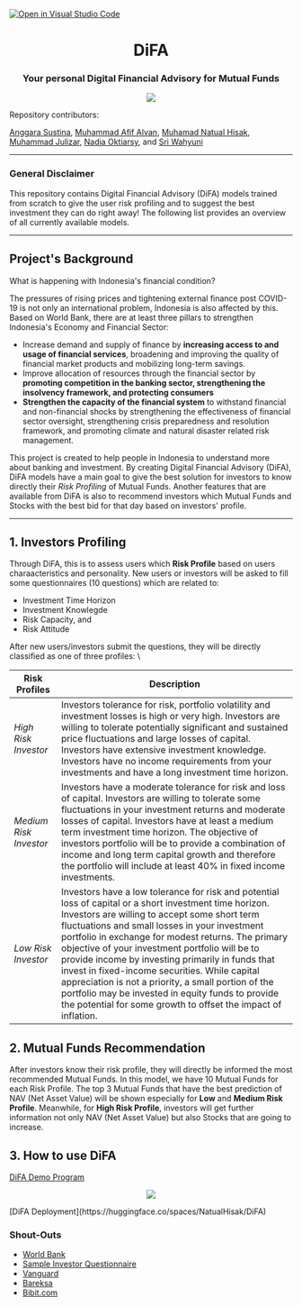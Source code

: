 [![Open in Visual Studio Code](https://classroom.github.com/assets/open-in-vscode-c66648af7eb3fe8bc4f294546bfd86ef473780cde1dea487d3c4ff354943c9ae.svg)](https://classroom.github.com/online_ide?assignment_repo_id=9628777&assignment_repo_type=AssignmentRepo)

<h1 align="center">DiFA</h1>

<h3 align="center">Your personal Digital Financial Advisory for Mutual Funds</h3>

<p align="center">
  <img src="https://media.discordapp.net/attachments/1053904949265829930/1054578020792414228/logodifa.png?width=636&height=636"></img>
</p>
Repository contributors:

[Anggara Sustina](https://www.linkedin.com/in/anggara-sutisna/), [Muhammad Afif Alvan](https://www.linkedin.com/in/afif-alvan/), [Muhamad Natual Hisak](https://www.linkedin.com/in/natual-hisak-13116719a/), [Muhammad Julizar](https://www.linkedin.com/in/muhammadjulizar/), [Nadia Oktiarsy](https://www.linkedin.com/in/nadiaoktiarsy/), and [Sri Wahyuni](https://www.linkedin.com/in/sri-wahyuni-/)

---
### General Disclaimer
This repository contains Digital Financial Advisory (DiFA) models trained from scratch to give the user risk profiling and to suggest the best investment they can do right away! The following list provides an overview of all currently available models.

---
## Project's Background
What is happening with Indonesia's financial condition?

The pressures of rising prices and tightening external finance post COVID-19 is not only an international problem, Indonesia is also affected by this. Based on World Bank, there are at least three pillars to strengthen Indonesia's Economy and Financial Sector:
- Increase demand and supply of finance by **increasing access to and usage of financial services**, broadening and improving the quality of financial market products and mobilizing long-term savings.
- Improve allocation of resources through the financial sector by **promoting competition in the banking sector, strengthening the insolvency framework, and protecting consumers**
- **Strengthen the capacity of the financial system** to withstand financial and non-financial shocks by strengthening the effectiveness of financial sector oversight, strengthening crisis preparedness and resolution framework, and promoting climate and natural disaster related risk management.

This project is created to help people in Indonesia to understand more about banking and investment. By creating Digital Financial Advisory (DiFA), DiFA models have a main goal to give the best solution for investors to know directly their *Risk Profiling* of Mutual Funds. Another features that are available from DiFA is also to recommend investors which Mutual Funds and Stocks with the best bid for that day based on investors' profile.

---
## 1. Investors Profiling
Through DiFA, this is to assess users which **Risk Profile** based on users charaacteristics and personality. New users or investors will be asked to fill some questionnaires (10 questions) which are related to:
- Investment Time Horizon
- Investment Knowlegde
- Risk Capacity, and 
- Risk Attitude

After new users/investors submit the questions, they will be directly classified as one of three profiles: \

| Risk Profiles        | Description           |
| ------------- |-------------|
| *High Risk Investor* | Investors tolerance for risk, portfolio volatility and investment losses is high or very high. Investors are willing to tolerate potentially significant and sustained price fluctuations and large losses of capital. Investors have extensive investment knowledge. Investors have no income requirements from your investments and have a long investment time horizon. |
| *Medium Risk Investor*| Investors have a moderate tolerance for risk and loss of capital. Investors are willing to tolerate some fluctuations in your investment returns and moderate losses of capital. Investors have at least a medium term investment time horizon. The objective of investors portfolio will be to provide a combination of income and long term capital growth and therefore the portfolio will include at least 40% in fixed income investments. |
| *Low Risk Investor* | Investors have a low tolerance for risk and potential loss of capital or a short investment time horizon. Investors are willing to accept some short term fluctuations and small losses in your investment portfolio in exchange for modest returns. The primary objective of your investment portfolio will be to provide income by investing primarily in funds that invest in fixed-income securities. While capital appreciation is not a priority, a small portion of the portfolio may be invested in equity funds to provide the potential for some growth to offset the impact of inflation.|

## 2. Mutual Funds Recommendation
After investors know their risk profile, they will directly be informed the most recommended Mutual Funds. In this model, we have 10 Mutual Funds for each Risk Profile. The top 3 Mutual Funds that have the best prediction of NAV (Net Asset Value) will be shown especially for **Low** and **Medium Risk Profile**. Meanwhile, for **High Risk Profile**, investors will get further information not only NAV (Net Asset Value) but also Stocks that are going to increase.

## 3. How to use DiFA

[DiFA Demo Program](https://youtu.be/mzxee4i6kz0)

<p align="center">
  <img src="https://github.com/H8-Assignments-Bay/p2---final-project-ftds-016-rmt-group-002/blob/main/Studio_Project.gif"></img>
</p>
[DiFA Deployment](https://huggingface.co/spaces/NatualHisak/DiFA)


### Shout-Outs
- [World Bank](https://www.worldbank.org/en/country/indonesia/publication/indonesia-economic-prospects-iep-june-2022-financial-deepening-for-stronger-growth-and-sustainable-recovery)
- [Sample Investor Questionnaire](https://mfda.ca/ipq/)
- [Vanguard](https://investor.vanguard.com/home)
- [Bareksa](https://www.bareksa.com/)
- [Bibit.com](https://bibit.id/)
